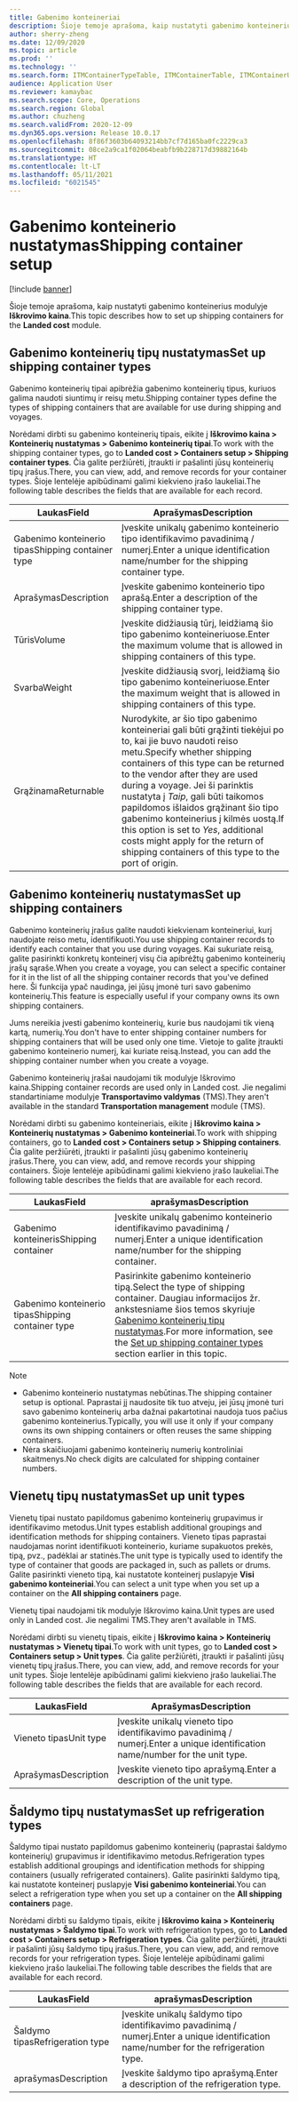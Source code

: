 ```yaml
---
title: Gabenimo konteineriai
description: Šioje temoje aprašoma, kaip nustatyti gabenimo konteinerius modulyje Iškrovimo kaina.
author: sherry-zheng
ms.date: 12/09/2020
ms.topic: article
ms.prod: ''
ms.technology: ''
ms.search.form: ITMContainerTypeTable, ITMContainerTable, ITMContainerUnitTypeTable, ITMRefrigerationTypeTable, ITMContainersListPage, ITMContainers
audience: Application User
ms.reviewer: kamaybac
ms.search.scope: Core, Operations
ms.search.region: Global
ms.author: chuzheng
ms.search.validFrom: 2020-12-09
ms.dyn365.ops.version: Release 10.0.17
ms.openlocfilehash: 8f86f3603b64093214bb7cf7d165ba0fc2229ca3
ms.sourcegitcommit: 08ce2a9ca1f02064beabfb9b228717d39882164b
ms.translationtype: HT
ms.contentlocale: lt-LT
ms.lasthandoff: 05/11/2021
ms.locfileid: "6021545"
---
```

# <a name="shipping-container-setup"></a><span data-ttu-id="1a251-103">Gabenimo konteinerio nustatymas</span><span class="sxs-lookup"><span data-stu-id="1a251-103">Shipping container setup</span></span>

[!include [banner](../../includes/banner.md)]

<span data-ttu-id="1a251-104">Šioje temoje aprašoma, kaip nustatyti gabenimo konteinerius modulyje **Iškrovimo kaina**.</span><span class="sxs-lookup"><span data-stu-id="1a251-104">This topic describes how to set up shipping containers for the **Landed cost** module.</span></span>

## <a name="set-up-shipping-container-types"></a><a id="shipping-container-types"></a><span data-ttu-id="1a251-105">Gabenimo konteinerių tipų nustatymas</span><span class="sxs-lookup"><span data-stu-id="1a251-105">Set up shipping container types</span></span>

<span data-ttu-id="1a251-106">Gabenimo konteinerių tipai apibrėžia gabenimo konteinerių tipus, kuriuos galima naudoti siuntimų ir reisų metu.</span><span class="sxs-lookup"><span data-stu-id="1a251-106">Shipping container types define the types of shipping containers that are available for use during shipping and voyages.</span></span>

<span data-ttu-id="1a251-107">Norėdami dirbti su gabenimo konteinerių tipais, eikite į **Iškrovimo kaina \> Konteinerių nustatymas \> Gabenimo konteinerių tipai**.</span><span class="sxs-lookup"><span data-stu-id="1a251-107">To work with the shipping container types, go to **Landed cost \> Containers setup \> Shipping container types**.</span></span> <span data-ttu-id="1a251-108">Čia galite peržiūrėti, įtraukti ir pašalinti jūsų konteinerių tipų įrašus.</span><span class="sxs-lookup"><span data-stu-id="1a251-108">There, you can view, add, and remove records for your container types.</span></span> <span data-ttu-id="1a251-109">Šioje lentelėje apibūdinami galimi kiekvieno įrašo laukeliai.</span><span class="sxs-lookup"><span data-stu-id="1a251-109">The following table describes the fields that are available for each record.</span></span>

| <span data-ttu-id="1a251-110">Laukas</span><span class="sxs-lookup"><span data-stu-id="1a251-110">Field</span></span> | <span data-ttu-id="1a251-111">Aprašymas</span><span class="sxs-lookup"><span data-stu-id="1a251-111">Description</span></span> |
|---|---|
| <span data-ttu-id="1a251-112">Gabenimo konteinerio tipas</span><span class="sxs-lookup"><span data-stu-id="1a251-112">Shipping container type</span></span> | <span data-ttu-id="1a251-113">Įveskite unikalų gabenimo konteinerio tipo identifikavimo pavadinimą / numerį.</span><span class="sxs-lookup"><span data-stu-id="1a251-113">Enter a unique identification name/number for the shipping container type.</span></span> |
| <span data-ttu-id="1a251-114">Aprašymas</span><span class="sxs-lookup"><span data-stu-id="1a251-114">Description</span></span> | <span data-ttu-id="1a251-115">Įveskite gabenimo konteinerio tipo aprašą.</span><span class="sxs-lookup"><span data-stu-id="1a251-115">Enter a description of the shipping container type.</span></span> |
| <span data-ttu-id="1a251-116">Tūris</span><span class="sxs-lookup"><span data-stu-id="1a251-116">Volume</span></span> | <span data-ttu-id="1a251-117">Įveskite didžiausią tūrį, leidžiamą šio tipo gabenimo konteineriuose.</span><span class="sxs-lookup"><span data-stu-id="1a251-117">Enter the maximum volume that is allowed in shipping containers of this type.</span></span> |
| <span data-ttu-id="1a251-118">Svarba</span><span class="sxs-lookup"><span data-stu-id="1a251-118">Weight</span></span> | <span data-ttu-id="1a251-119">Įveskite didžiausią svorį, leidžiamą šio tipo gabenimo konteineriuose.</span><span class="sxs-lookup"><span data-stu-id="1a251-119">Enter the maximum weight that is allowed in shipping containers of this type.</span></span> |
| <span data-ttu-id="1a251-120">Grąžinama</span><span class="sxs-lookup"><span data-stu-id="1a251-120">Returnable</span></span> | <span data-ttu-id="1a251-121">Nurodykite, ar šio tipo gabenimo konteineriai gali būti grąžinti tiekėjui po to, kai jie buvo naudoti reiso metu.</span><span class="sxs-lookup"><span data-stu-id="1a251-121">Specify whether shipping containers of this type can be returned to the vendor after they are used during a voyage.</span></span> <span data-ttu-id="1a251-122">Jei ši parinktis nustatyta į *Taip*, gali būti taikomos papildomos išlaidos grąžinant šio tipo gabenimo konteinerius į kilmės uostą.</span><span class="sxs-lookup"><span data-stu-id="1a251-122">If this option is set to *Yes*, additional costs might apply for the return of shipping containers of this type to the port of origin.</span></span> |

## <a name="set-up-shipping-containers"></a><span data-ttu-id="1a251-123">Gabenimo konteinerių nustatymas</span><span class="sxs-lookup"><span data-stu-id="1a251-123">Set up shipping containers</span></span>

<span data-ttu-id="1a251-124">Gabenimo konteinerių įrašus galite naudoti kiekvienam konteineriui, kurį naudojate reiso metu, identifikuoti.</span><span class="sxs-lookup"><span data-stu-id="1a251-124">You use shipping container records to identify each container that you use during voyages.</span></span> <span data-ttu-id="1a251-125">Kai sukuriate reisą, galite pasirinkti konkretų konteinerį visų čia apibrėžtų gabenimo konteinerių įrašų sąraše.</span><span class="sxs-lookup"><span data-stu-id="1a251-125">When you create a voyage, you can select a specific container for it in the list of all the shipping container records that you've defined here.</span></span> <span data-ttu-id="1a251-126">Ši funkcija ypač naudinga, jei jūsų įmonė turi savo gabenimo konteinerių.</span><span class="sxs-lookup"><span data-stu-id="1a251-126">This feature is especially useful if your company owns its own shipping containers.</span></span>

<span data-ttu-id="1a251-127">Jums nereikia įvesti gabenimo konteinerių, kurie bus naudojami tik vieną kartą, numerių.</span><span class="sxs-lookup"><span data-stu-id="1a251-127">You don't have to enter shipping container numbers for shipping containers that will be used only one time.</span></span> <span data-ttu-id="1a251-128">Vietoje to galite įtraukti gabenimo konteinerio numerį, kai kuriate reisą.</span><span class="sxs-lookup"><span data-stu-id="1a251-128">Instead, you can add the shipping container number when you create a voyage.</span></span>

<span data-ttu-id="1a251-129">Gabenimo konteinerių įrašai naudojami tik modulyje Iškrovimo kaina.</span><span class="sxs-lookup"><span data-stu-id="1a251-129">Shipping container records are used only in Landed cost.</span></span> <span data-ttu-id="1a251-130">Jie negalimi standartiniame modulyje **Transportavimo valdymas** (TMS).</span><span class="sxs-lookup"><span data-stu-id="1a251-130">They aren't available in the standard **Transportation management** module (TMS).</span></span>

<span data-ttu-id="1a251-131">Norėdami dirbti su gabenimo konteineriais, eikite į **Iškrovimo kaina \> Konteinerių nustatymas \> Gabenimo konteineriai**.</span><span class="sxs-lookup"><span data-stu-id="1a251-131">To work with shipping containers, go to **Landed cost \> Containers setup \> Shipping containers**.</span></span> <span data-ttu-id="1a251-132">Čia galite peržiūrėti, įtraukti ir pašalinti jūsų gabenimo konteinerių įrašus.</span><span class="sxs-lookup"><span data-stu-id="1a251-132">There, you can view, add, and remove records your shipping containers.</span></span> <span data-ttu-id="1a251-133">Šioje lentelėje apibūdinami galimi kiekvieno įrašo laukeliai.</span><span class="sxs-lookup"><span data-stu-id="1a251-133">The following table describes the fields that are available for each record.</span></span>

| <span data-ttu-id="1a251-134">Laukas</span><span class="sxs-lookup"><span data-stu-id="1a251-134">Field</span></span> | <span data-ttu-id="1a251-135">aprašymas</span><span class="sxs-lookup"><span data-stu-id="1a251-135">Description</span></span> |
|---|---|
| <span data-ttu-id="1a251-136">Gabenimo konteineris</span><span class="sxs-lookup"><span data-stu-id="1a251-136">Shipping container</span></span> | <span data-ttu-id="1a251-137">Įveskite unikalų gabenimo konteinerio identifikavimo pavadinimą / numerį.</span><span class="sxs-lookup"><span data-stu-id="1a251-137">Enter a unique identification name/number for the shipping container.</span></span> |
| <span data-ttu-id="1a251-138">Gabenimo konteinerio tipas</span><span class="sxs-lookup"><span data-stu-id="1a251-138">Shipping container type</span></span> | <span data-ttu-id="1a251-139">Pasirinkite gabenimo konteinerio tipą.</span><span class="sxs-lookup"><span data-stu-id="1a251-139">Select the type of shipping container.</span></span> <span data-ttu-id="1a251-140">Daugiau informacijos žr. ankstesniame šios temos skyriuje [Gabenimo konteinerių tipų nustatymas](#shipping-container-types).</span><span class="sxs-lookup"><span data-stu-id="1a251-140">For more information, see the [Set up shipping container types](#shipping-container-types) section earlier in this topic.</span></span> |

> [!NOTE]
> - <span data-ttu-id="1a251-141">Gabenimo konteinerio nustatymas nebūtinas.</span><span class="sxs-lookup"><span data-stu-id="1a251-141">The shipping container setup is optional.</span></span> <span data-ttu-id="1a251-142">Paprastai jį naudosite tik tuo atveju, jei jūsų įmonė turi savo gabenimo konteinerių arba dažnai pakartotinai naudoja tuos pačius gabenimo konteinerius.</span><span class="sxs-lookup"><span data-stu-id="1a251-142">Typically, you will use it only if your company owns its own shipping containers or often reuses the same shipping containers.</span></span>
> - <span data-ttu-id="1a251-143">Nėra skaičiuojami gabenimo konteinerių numerių kontroliniai skaitmenys.</span><span class="sxs-lookup"><span data-stu-id="1a251-143">No check digits are calculated for shipping container numbers.</span></span>

## <a name="set-up-unit-types"></a><a name="unit-types"></a><span data-ttu-id="1a251-144">Vienetų tipų nustatymas</span><span class="sxs-lookup"><span data-stu-id="1a251-144">Set up unit types</span></span>

<span data-ttu-id="1a251-145">Vienetų tipai nustato papildomus gabenimo konteinerių grupavimus ir identifikavimo metodus.</span><span class="sxs-lookup"><span data-stu-id="1a251-145">Unit types establish additional groupings and identification methods for shipping containers.</span></span> <span data-ttu-id="1a251-146">Vieneto tipas paprastai naudojamas norint identifikuoti konteinerio, kuriame supakuotos prekės, tipą, pvz., padėklai ar statinės.</span><span class="sxs-lookup"><span data-stu-id="1a251-146">The unit type is typically used to identify the type of container that goods are packaged in, such as pallets or drums.</span></span> <span data-ttu-id="1a251-147">Galite pasirinkti vieneto tipą, kai nustatote konteinerį puslapyje **Visi gabenimo konteineriai**.</span><span class="sxs-lookup"><span data-stu-id="1a251-147">You can select a unit type when you set up a container on the **All shipping containers** page.</span></span>

<span data-ttu-id="1a251-148">Vienetų tipai naudojami tik modulyje Iškrovimo kaina.</span><span class="sxs-lookup"><span data-stu-id="1a251-148">Unit types are used only in Landed cost.</span></span> <span data-ttu-id="1a251-149">Jie negalimi TMS.</span><span class="sxs-lookup"><span data-stu-id="1a251-149">They aren't available in TMS.</span></span>

<span data-ttu-id="1a251-150">Norėdami dirbti su vienetų tipais, eikite į **Iškrovimo kaina \> Konteinerių nustatymas \> Vienetų tipai**.</span><span class="sxs-lookup"><span data-stu-id="1a251-150">To work with unit types, go to **Landed cost \> Containers setup \> Unit types**.</span></span> <span data-ttu-id="1a251-151">Čia galite peržiūrėti, įtraukti ir pašalinti jūsų vienetų tipų įrašus.</span><span class="sxs-lookup"><span data-stu-id="1a251-151">There, you can view, add, and remove records for your unit types.</span></span> <span data-ttu-id="1a251-152">Šioje lentelėje apibūdinami galimi kiekvieno įrašo laukeliai.</span><span class="sxs-lookup"><span data-stu-id="1a251-152">The following table describes the fields that are available for each record.</span></span>

| <span data-ttu-id="1a251-153">Laukas</span><span class="sxs-lookup"><span data-stu-id="1a251-153">Field</span></span> | <span data-ttu-id="1a251-154">Aprašymas</span><span class="sxs-lookup"><span data-stu-id="1a251-154">Description</span></span> |
|---|---|
| <span data-ttu-id="1a251-155">Vieneto tipas</span><span class="sxs-lookup"><span data-stu-id="1a251-155">Unit type</span></span> | <span data-ttu-id="1a251-156">Įveskite unikalų vieneto tipo identifikavimo pavadinimą / numerį.</span><span class="sxs-lookup"><span data-stu-id="1a251-156">Enter a unique identification name/number for the unit type.</span></span> |
| <span data-ttu-id="1a251-157">Aprašymas</span><span class="sxs-lookup"><span data-stu-id="1a251-157">Description</span></span> | <span data-ttu-id="1a251-158">Įveskite vieneto tipo aprašymą.</span><span class="sxs-lookup"><span data-stu-id="1a251-158">Enter a description of the unit type.</span></span> |

## <a name="set-up-refrigeration-types"></a><a name="refrigeration-types"></a><span data-ttu-id="1a251-159">Šaldymo tipų nustatymas</span><span class="sxs-lookup"><span data-stu-id="1a251-159">Set up refrigeration types</span></span>

<span data-ttu-id="1a251-160">Šaldymo tipai nustato papildomus gabenimo konteinerių (paprastai šaldymo konteinerių) grupavimus ir identifikavimo metodus.</span><span class="sxs-lookup"><span data-stu-id="1a251-160">Refrigeration types establish additional groupings and identification methods for shipping containers (usually refrigerated containers).</span></span> <span data-ttu-id="1a251-161">Galite pasirinkti šaldymo tipą, kai nustatote konteinerį puslapyje **Visi gabenimo konteineriai**.</span><span class="sxs-lookup"><span data-stu-id="1a251-161">You can select a refrigeration type when you set up a container on the **All shipping containers** page.</span></span>

<span data-ttu-id="1a251-162">Norėdami dirbti su šaldymo tipais, eikite į **Iškrovimo kaina \> Konteinerių nustatymas \> Šaldymo tipai**.</span><span class="sxs-lookup"><span data-stu-id="1a251-162">To work with refrigeration types, go to **Landed cost \> Containers setup \> Refrigeration types**.</span></span> <span data-ttu-id="1a251-163">Čia galite peržiūrėti, įtraukti ir pašalinti jūsų šaldymo tipų įrašus.</span><span class="sxs-lookup"><span data-stu-id="1a251-163">There, you can view, add, and remove records for your refrigeration types.</span></span> <span data-ttu-id="1a251-164">Šioje lentelėje apibūdinami galimi kiekvieno įrašo laukeliai.</span><span class="sxs-lookup"><span data-stu-id="1a251-164">The following table describes the fields that are available for each record.</span></span>

| <span data-ttu-id="1a251-165">Laukas</span><span class="sxs-lookup"><span data-stu-id="1a251-165">Field</span></span> | <span data-ttu-id="1a251-166">aprašymas</span><span class="sxs-lookup"><span data-stu-id="1a251-166">Description</span></span> |
|---|---|
| <span data-ttu-id="1a251-167">Šaldymo tipas</span><span class="sxs-lookup"><span data-stu-id="1a251-167">Refrigeration type</span></span> | <span data-ttu-id="1a251-168">Įveskite unikalų šaldymo tipo identifikavimo pavadinimą / numerį.</span><span class="sxs-lookup"><span data-stu-id="1a251-168">Enter a unique identification name/number for the refrigeration type.</span></span> |
| <span data-ttu-id="1a251-169">aprašymas</span><span class="sxs-lookup"><span data-stu-id="1a251-169">Description</span></span> | <span data-ttu-id="1a251-170">Įveskite šaldymo tipo aprašymą.</span><span class="sxs-lookup"><span data-stu-id="1a251-170">Enter a description of the refrigeration type.</span></span> |
